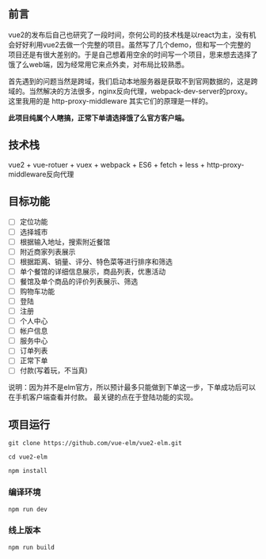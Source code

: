 
## 前言

vue2的发布后自己也研究了一段时间，奈何公司的技术栈是以react为主，没有机会好好利用vue2去做一个完整的项目。虽然写了几个demo，但和写一个完整的项目还是有很大差别的。于是自己想着用空余的时间写一个项目，思来想去选择了饿了么web端，因为经常用它来点外卖，对布局比较熟悉。

首先遇到的问题当然是跨域，我们启动本地服务器是获取不到官网数据的，这是跨域的。当然解决的方法很多，nginx反向代理，webpack-dev-server的proxy。这里我用的是 http-proxy-middleware 其实它们的原理是一样的。

__此项目纯属个人瞎搞，正常下单请选择饿了么官方客户端。__


## 技术栈
vue2 + vue-rotuer + vuex + webpack + ES6 + fetch + less + http-proxy-middleware反向代理 

## 目标功能

- [ ] 定位功能
- [ ] 选择城市
- [ ] 根据输入地址，搜索附近餐馆
- [ ] 附近商家列表展示
- [ ] 根据距离、销量、评分、特色菜等进行排序和筛选
- [ ] 单个餐馆的详细信息展示，商品列表，优惠活动
- [ ] 餐馆及单个商品的评价列表展示、筛选
- [ ] 购物车功能
- [ ] 登陆
- [ ] 注册
- [ ] 个人中心
- [ ] 帐户信息
- [ ] 服务中心
- [ ] 订单列表
- [ ] 正常下单
- [ ] 付款(写着玩，不当真)

说明：因为并不是elm官方，所以预计最多只能做到下单这一步，下单成功后可以在手机客户端查看并付款。
     最关键的点在于登陆功能的实现。


## 项目运行
```
git clone https://github.com/vue-elm/vue2-elm.git

cd vue2-elm

npm install
```

### 编译环境
```
npm run dev
```


### 线上版本
```
npm run build
```

